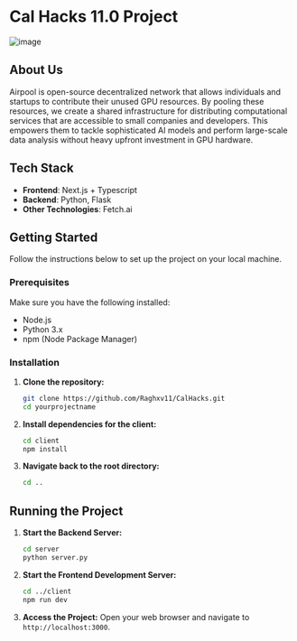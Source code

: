 # Cal Hacks 11.0 Project

![image](https://github.com/user-attachments/assets/006d0a8f-3eff-440a-a0de-b52de78ab131)



## About Us
Airpool is open-source decentralized network that allows individuals and startups to contribute their unused GPU resources. By pooling these resources, we create a shared infrastructure for distributing computational services that are accessible to small companies and developers. 
This empowers them to tackle sophisticated AI models and perform large-scale data analysis without heavy upfront investment in GPU hardware.

## Tech Stack
- **Frontend**: Next.js + Typescript
- **Backend**: Python, Flask
- **Other Technologies**: Fetch.ai

## Getting Started

Follow the instructions below to set up the project on your local machine.

### Prerequisites
Make sure you have the following installed:
- Node.js
- Python 3.x
- npm (Node Package Manager)

### Installation

1. **Clone the repository:**
   ```bash
   git clone https://github.com/Raghxv11/CalHacks.git
   cd yourprojectname
   ```

2. **Install dependencies for the client:**
   ```bash
   cd client
   npm install
   ```

3. **Navigate back to the root directory:**
   ```bash
   cd ..
   ```

## Running the Project

1. **Start the Backend Server:**
   ```bash
   cd server
   python server.py
   ```

2. **Start the Frontend Development Server:**
   ```bash
   cd ../client
   npm run dev
   ```

3. **Access the Project:**
   Open your web browser and navigate to `http://localhost:3000`.
